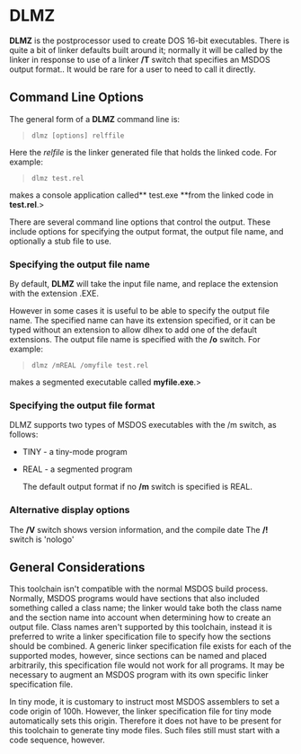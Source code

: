 # DLMZ

 
 **DLMZ** is the postprocessor used to create DOS 16-bit executables.  There is quite a bit of linker defaults built around it; normally it will be called by the linker in response to use of a linker **/T** switch that specifies an MSDOS output format..  It would be rare for a user to need to call it directly.


## Command Line Options
 

 The general form of a **DLMZ** command line is:
 
>     dlmz [options] relffile
 
 Here the  _relfile_ is the linker generated file that  holds the linked code.  For example:
 
>     dlmz test.rel
 
 makes a console application called** test.exe **from the linked code in **test.rel**.>     
 
 There are several command line options that control the output.  These include options for specifying the output format, the output file name, and optionally a stub file to use.


### Specifying the output file name
 

 
 By default, **DLMZ** will take the input file name, and replace the extension with the extension .EXE.
 
 However in some cases it is useful to be able to specify the output file name.  The specified name can have its extension specified, or it can be typed without an extension to allow dlhex to add one of the default extensions.  The output file name is specified with the **/o** switch. For example:
>     
>     dlmz /mREAL /omyfile test.rel
 
 makes a segmented executable called **myfile.exe**.>


### Specifying the output file format

 DLMZ supports two types of MSDOS executables with the /m switch, as follows:
 
* TINY - a tiny-mode program
   
* REAL - a segmented program
   
  The default output format if no **/m** switch is specified is REAL.

### Alternative display options

 The **/V** switch shows version information, and the compile date
 The **/!** switch is 'nologo'

## General Considerations

 This toolchain isn't compatible with the normal MSDOS build process.  Normally, MSDOS programs would have sections that also included something called a class name;  the linker would take both the class name and the section name into account when determining how to create an output file.  Class names aren't supported by this toolchain, instead it is preferred to write a linker specification file to specify how the sections should be combined.  A generic linker specification file exists for each of the supported modes, however, since sections can be named and placed arbitrarily, this specification file would not work for all programs.  It may be necessary to augment an MSDOS program with its own specific linker specification file.  
 
 In tiny mode, it is customary to instruct most MSDOS assemblers to set a code origin of 100h.  However, the linker specification file for tiny mode automatically sets this origin.  Therefore it does not have to be present for this toolchain to generate tiny mode files.  Such files still must start with a code sequence, however.
 
 
